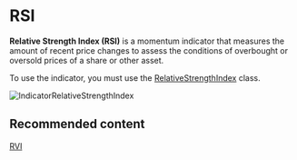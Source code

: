 # RSI

**Relative Strength Index (RSI)** is a momentum indicator that measures the amount of recent price changes to assess the conditions of overbought or oversold prices of a share or other asset. 

To use the indicator, you must use the [RelativeStrengthIndex](../api/StockSharp.Algo.Indicators.RelativeStrengthIndex.html) class. 

![IndicatorRelativeStrengthIndex](~/images/IndicatorRelativeStrengthIndex.png)

## Recommended content

[RVI](IndicatorRelativeVigorIndex.md)
